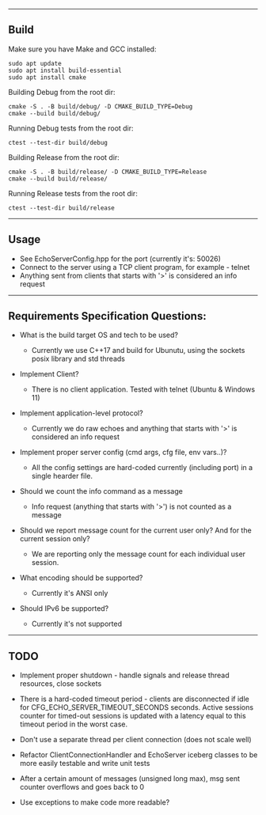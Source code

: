 ------------------------------------------------------------------------
Build
------------------------------------------------------------------------
Make sure you have Make and GCC installed:

```
sudo apt update
sudo apt install build-essential
sudo apt install cmake
```

Building Debug from the root dir:
```
cmake -S . -B build/debug/ -D CMAKE_BUILD_TYPE=Debug
cmake --build build/debug/
```

Running Debug tests from the root dir:
```
ctest --test-dir build/debug
```

Building Release from the root dir:
```
cmake -S . -B build/release/ -D CMAKE_BUILD_TYPE=Release
cmake --build build/release/
```

Running Release tests from the root dir:
```
ctest --test-dir build/release
```

------------------------------------------------------------------------
Usage
------------------------------------------------------------------------

* See EchoServerConfig.hpp for the port (currently it's: 50026)
* Connect to the server using a TCP client program, for example - telnet
* Anything sent from clients that starts with '>' is considered an info request

------------------------------------------------------------------------
Requirements Specification Questions:
------------------------------------------------------------------------

* What is the build target OS and tech to be used?
  - Currently we use C++17 and build for Ubunutu, using the sockets posix library and std threads

* Implement Client?
  - There is no client application. Tested with telnet (Ubuntu & Windows 11)

* Implement application-level protocol?
  - Currently we do raw echoes and anything that starts with '>' is considered an info request
  
* Implement proper server config (cmd args, cfg file, env vars..)? 
  - All the config settings are hard-coded currently (including port) in a single hearder file.

* Should we count the info command as a message
  - Info request (anything that starts with '>') is not counted as a message

* Should we report message count for the current user only? And for the current session only?
  - We are reporting only the message count for each individual user session.

* What encoding should be supported?
  - Currently it's ANSI only

* Should IPv6 be supported?
  - Currently it's not supported

------------------------------------------------------------------------
TODO
------------------------------------------------------------------------

* Implement proper shutdown - handle signals and release thread resources, close sockets

* There is a hard-coded timeout period - clients are disconnected if idle for
  CFG_ECHO_SERVER_TIMEOUT_SECONDS seconds. 
  Active sessions counter for timed-out sessions is updated with a latency equal
  to this timeout period in the worst case. 

* Don't use a separate thread per client connection (does not scale well)

* Refactor ClientConnectionHandler and EchoServer iceberg classes to be more easily testable and write unit tests

* After a certain amount of messages (unsigned long max), msg sent counter overflows and goes back to 0 
* Use exceptions to make code more readable?

